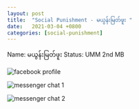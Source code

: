 ```yaml
---
layout: post
title:  "Social Punishment - မယွန်းမြတ်ဖူး "
date:   2021-03-04 +0800
categories: [social-punishment]
---
```

Name: မယွန်းမြတ်ဖူး
Status: UMM 2nd MB

![facebook profile](https://drive.google.com/uc?export=view&id=1upq9EPovrEUhAmGIeXxzb0HBs4Yiv8KX)

![messenger chat 1](https://drive.google.com/uc?export=view&id=1TuVaGgsKQ4xSTdWrYWgBiRCqgrmfq6wR)

![messenger chat 2](https://drive.google.com/uc?export=view&id=1BC2OBDrlCBzk5yo2RT_Shmkxs592dUX0)
